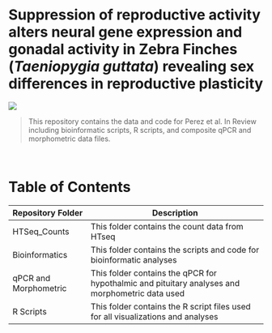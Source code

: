 # Suppression of reproductive activity alters neural gene expression and gonadal activity in Zebra Finches (_Taeniopygia guttata_) revealing sex differences in reproductive plasticity

[![](https://img.shields.io/badge/License-CC%20BY-blue)](https://creativecommons.org/licenses/by/4.0/)

> This repository contains the data and code for Perez et al. In Review including bioinformatic scripts, R scripts, and composite qPCR and morphometric data files.

<br>

# Table of Contents

<center>

| Repository Folder | Description |
|-------------------|-------------|
| HTSeq_Counts          | This folder contains the count data from HTseq |
| Bioinformatics            | This folder contains the scripts and code for bioinformatic analyses |
| qPCR and Morphometric | This folder contains the qPCR for hypothalmic and pituitary analyses and morphometric data used  |
| R Scripts         | This folder contains the R script files used for all visualizations and analyses |

</center>
